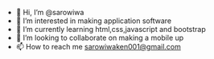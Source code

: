- 👋 Hi, I’m @sarowiwa
- 👀 I’m interested in making application software
- 🌱 I’m currently learning html,css,javascript and bootstrap
- 💞️ I’m looking to collaborate on making a mobile up
- 📫 How to reach me sarowiwaken001@gmail.com

<!---
sarowiwa is a ✨ special ✨ repository because its `README.md` (this file) appears on your GitHub profile.
You can click the Preview link to take a look at your changes.
--->
